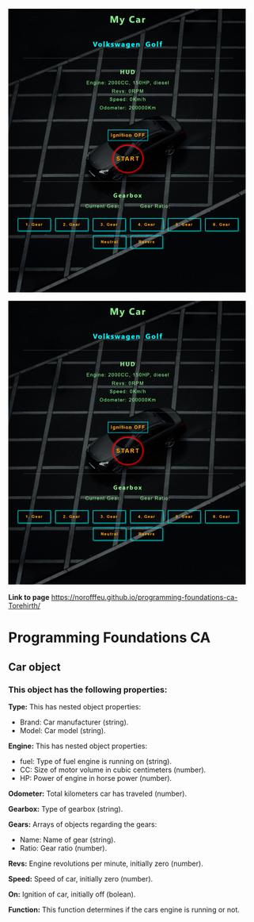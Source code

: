 ![webpage screenshot](./images/Screenshot_programming-foundations_page.png)

<img src="./images/Screenshot_programming-foundations_page.png" alt="webpage screenshot" height="572" width="480">

**Link to page** https://norofffeu.github.io/programming-foundations-ca-Torehirth/

# Programming Foundations CA

## Car object

### This object has the following properties:

**Type:** This has nested object properties:

- Brand: Car manufacturer (string).
- Model: Car model (string).

**Engine:** This has nested object properties:

- fuel: Type of fuel engine is running on (string).
- CC: Size of motor volume in cubic centimeters (number).
- HP: Power of engine in horse power (number).

**Odometer:** Total kilometers car has traveled (number).

**Gearbox:** Type of gearbox (string).

**Gears:** Arrays of objects regarding the gears:

- Name: Name of gear (string).
- Ratio: Gear ratio (number).

**Revs:** Engine revolutions per minute, initially zero (number).

**Speed:** Speed of car, initially zero (number).

**On:** Ignition of car, initially off (bolean).

**Function:** This function determines if the cars engine is running or not.
